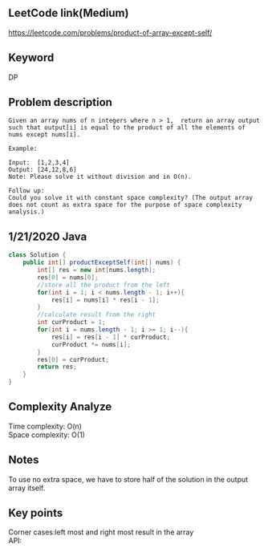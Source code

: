 ## LeetCode link(Medium)
https://leetcode.com/problems/product-of-array-except-self/

## Keyword
DP

## Problem description
```
Given an array nums of n integers where n > 1,  return an array output such that output[i] is equal to the product of all the elements of nums except nums[i].

Example:

Input:  [1,2,3,4]
Output: [24,12,8,6]
Note: Please solve it without division and in O(n).

Follow up:
Could you solve it with constant space complexity? (The output array does not count as extra space for the purpose of space complexity analysis.)
```
## 1/21/2020 Java

```java
class Solution {
    public int[] productExceptSelf(int[] nums) {
        int[] res = new int[nums.length];
        res[0] = nums[0];
        //store all the product from the left
        for(int i = 1; i < nums.length - 1; i++){
            res[i] = nums[i] * res[i - 1];
        }
        //calculate result from the right
        int curProduct = 1;
        for(int i = nums.length - 1; i >= 1; i--){
            res[i] = res[i - 1] * curProduct;
            curProduct *= nums[i];
        }
        res[0] = curProduct;
        return res;
    }
}
```

## Complexity Analyze
Time complexity: O(n)\
Space complexity: O(1)

## Notes
To use no extra space, we have to store half of the solution in the output array itself.

## Key points
Corner cases:left most and right most result in the array\
API:

